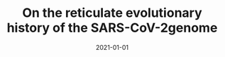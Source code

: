 ---
title: "On the reticulate evolutionary history of the SARS-CoV-2genome"
collection: publications
permalink: /publication/2021-SarsCov2
date: 2021-01-01
venue: 'In preparation'
# paperurl: 'https://www.biorxiv.org/content/10.1101/813931v1.full.pdf'
citation: "Zaman, Sledzieski, Wu, Bansal, “On the reticulate evolutionary history of the SARS-CoV-2 genome,” In preparation"
---